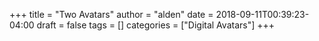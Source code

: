 +++
title = "Two Avatars"
author = "alden"
date = 2018-09-11T00:39:23-04:00
draft = false
tags = []
categories = ["Digital Avatars"]
+++
